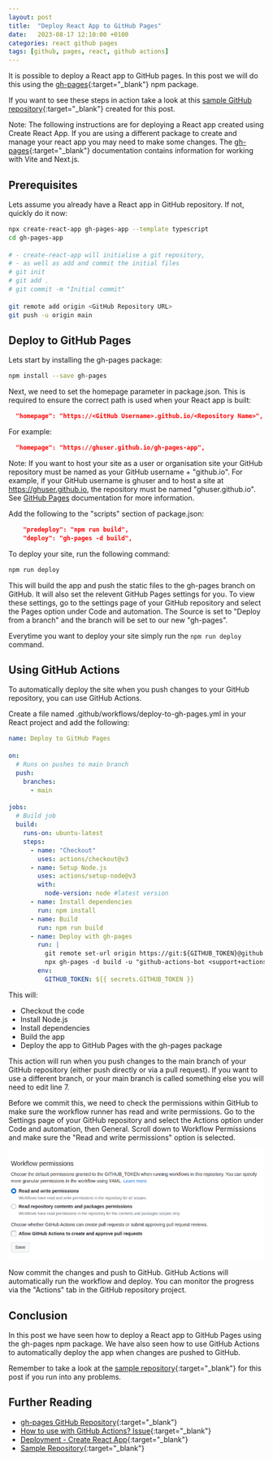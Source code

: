 ```yaml
---
layout: post
title:  "Deploy React App to GitHub Pages"
date:   2023-08-17 12:10:00 +0100
categories: react github pages
tags: [github, pages, react, github actions]
---
```

It is possible to deploy a React app to GitHub pages.  In this post we will do this using the [gh-pages](https://github.com/tschaub/gh-pages){:target="_blank"} npm package.

<!--more-->

If you want to see these steps in action take a look at this [sample GitHub repository](https://github.com/zjcz/gh-pages-app){:target="_blank"} created for this post.

Note: The following instructions are for deploying a React app created using Create React App.  If you are using a different package to create and manage your react app you may need to make some changes.  The [gh-pages](https://github.com/tschaub/gh-pages){:target="_blank"} documentation contains information for working with Vite and Next.js.

## Prerequisites

Lets assume you already have a React app in GitHub repository.  If not, quickly do it now:

```bash
npx create-react-app gh-pages-app --template typescript
cd gh-pages-app

# - create-react-app will initialise a git repository, 
# - as well as add and commit the initial files
# git init
# git add .
# git commit -m "Initial commit"

git remote add origin <GitHub Repository URL>
git push -u origin main
```

## Deploy to GitHub Pages

Lets start by installing the gh-pages package:

```bash
npm install --save gh-pages
```

Next, we need to set the homepage parameter in package.json.  This is required to ensure the correct path is used when your React app is built:

```json
  "homepage": "https://<GitHub Username>.github.io/<Repository Name>",
```

For example:

```json
  "homepage": "https://ghuser.github.io/gh-pages-app",
```

Note: If you want to host your site as a user or organisation site your GitHub repository must be named as your GitHub username + "github.io".  For example, if your GitHub username is ghuser and to host a site at https://ghuser.github.io, the repository must be named "ghuser.github.io".  See [GitHub Pages](https://pages.github.com/) documentation for more information.

Add the following to the "scripts" section of package.json:

```json
    "predeploy": "npm run build",
    "deploy": "gh-pages -d build",
```

To deploy your site, run the following command:

```bash
npm run deploy
```

This will build the app and push the static files to the gh-pages branch on GitHub.  It will also set the relevent GitHub Pages settings for you.  To view these settings, go to the settings page of your GitHub repository and select the Pages option under Code and automation.  The Source is set to "Deploy from a branch" and the branch will be set to our new "gh-pages".

Everytime you want to deploy your site simply run the `npm run deploy` command.

## Using GitHub Actions

To automatically deploy the site when you push changes to your GitHub repository, you can use GitHub Actions.

Create a file named .github/workflows/deploy-to-gh-pages.yml in your React project and add the following:

```yaml
name: Deploy to GitHub Pages

on:
  # Runs on pushes to main branch
  push:
    branches:
      - main

jobs:
  # Build job
  build:
    runs-on: ubuntu-latest
    steps:
      - name: "Checkout"
        uses: actions/checkout@v3
      - name: Setup Node.js
        uses: actions/setup-node@v3
        with:
          node-version: node #latest version
      - name: Install dependencies
        run: npm install
      - name: Build
        run: npm run build
      - name: Deploy with gh-pages
        run: |
          git remote set-url origin https://git:${GITHUB_TOKEN}@github.com/${GITHUB_REPOSITORY}.git
          npx gh-pages -d build -u "github-actions-bot <support+actions@github.com>"
        env:
          GITHUB_TOKEN: ${{ secrets.GITHUB_TOKEN }}
```

This will:
- Checkout the code 
- Install Node.js
- Install dependencies
- Build the app
- Deploy the app to GitHub Pages with the gh-pages package

This action will run when you push changes to the main branch of your GitHub repository (either push directly or via a pull request).  If you want to use a different branch, or your main branch is called something else you will need to edit line 7.

Before we commit this, we need to check the permissions within GitHub to make sure the workflow runner has read and write permissions.  Go to the Settings page of your GitHub repository and select the Actions option under Code and automation, then General.  Scroll down to Workflow Permissions and make sure the "Read and write permissions" option is selected.

![Workflow permissions](/assets/images/2023-08-17-github-actions-workflow-permissions-screenshot.png)

Now commit the changes and push to GitHub.  GitHub Actions will automatically run the workflow and deploy.  You can monitor the progress via the "Actions" tab in the GitHub repository project.

## Conclusion

In this post we have seen how to deploy a React app to GitHub Pages using the gh-pages npm package.  We have also seen how to use GitHub Actions to automatically deploy the app when changes are pushed to GitHub.

Remember to take a look at the [sample repository](https://github.com/zjcz/gh-pages-app){:target="_blank"} for this post if you run into any problems.

## Further Reading
- [gh-pages GitHub Repository](https://github.com/tschaub/gh-pages){:target="_blank"}
- [How to use with GitHub Actions? Issue](https://github.com/tschaub/gh-pages/issues/345){:target="_blank"}
- [Deployment - Create React App](https://create-react-app.dev/docs/deployment/#github-pages){:target="_blank"}
- [Sample Repository](https://github.com/zjcz/gh-pages-app){:target="_blank"}
